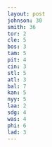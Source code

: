 ```yaml
---
layout: post
johnson: 30
smith: 36
tor: 2
cle: 5
bos: 3
tam: 5
pit: 4
cin: 3
stl: 5
atl: 3
bal: 7
kan: 5
nyy: 5
laa: 2
sdg: 4
was: 4
phi: 6
lad: 3
---
```

